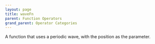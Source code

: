 ```yaml
---
layout: page
title: waveFn
parent: Function Operators
grand_parent: Operator Categories
---
```


A function that uses a periodic wave, with the position as the parameter.
